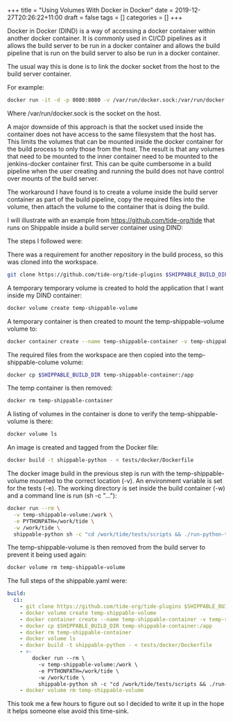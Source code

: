 +++
title = "Using Volumes With Docker in Docker"
date = 2019-12-27T20:26:22+11:00
draft = false
tags = []
categories = []
+++

Docker in Docker (DIND) is a way of accessing a docker container within another docker container. It is commonly used in CI/CD pipelines as it allows the build server to be run in a docker container and allows the build pipeline that is run on the build server to also be run in a docker container.

The usual way this is done is to link the docker socket from the host to the build server container.

For example:

```bash
docker run -it -d -p 8080:8080 -v /var/run/docker.sock:/var/run/docker.sock jenkins-docker
```

Where /var/run/docker.sock is the socket on the host.

A major downside of this approach is that the socket used inside the container does not have access to the same filesystem that the host has. This limits the volumes that can be mounted inside the docker container for the build process to only those from the host. The result is that any volumes that need to be mounted to the inner container need to be mounted to the jenkins-docker container first. This can be quite cumbersome in a build pipeline when the user creating and running the build does not have control over mounts of the build server.

The workaround I have found is to create a volume inside the build server container as part of the build pipeline, copy the required files into the volume, then attach the volume to the container that is doing the build.

I will illustrate with an example from https://github.com/tide-org/tide that runs on Shippable inside a build server container using DIND:

The steps I followed were:

There was a requirement for another repository in the build process, so this was cloned into the workspace.

```bash
git clone https://github.com/tide-org/tide-plugins $SHIPPABLE_BUILD_DIR/plugins
```

A temporary temporary volume is created to hold the application that I want inside my DIND container:

```bash
docker volume create temp-shippable-volume
```

A temporary container is then created to mount the temp-shippable-volume volume to:

```bash
docker container create --name temp-shippable-container -v temp-shippable-volume:/app busybox
```

The required files from the workspace are then copied into the temp-shippable-colume volume:

```bash
docker cp $SHIPPABLE_BUILD_DIR temp-shippable-container:/app
```

The temp container is then removed:

```bash
docker rm temp-shippable-container
```

A listing of volumes in the container is done to verify the temp-shippable-volume is there:

```bash
docker volume ls
```

An image is created and tagged from the Docker file:

```bash
docker build -t shippable-python - < tests/docker/Dockerfile
```

The docker image build in the previous step is run with the temp-shippable-volume mounted to the correct location (-v). An environment variable is set for the tests (-e). The working directory is set inside the build container (-w) and a command line is run (sh -c "..."):

```bash
docker run --rm \
  -v temp-shippable-volume:/work \
  -e PYTHONPATH=/work/tide \
  -w /work/tide \
  shippable-python sh -c "cd /work/tide/tests/scripts && ./run-python-tests"
```

The temp-shippable-volume is then removed from the build server to prevent it being used again:

```bash
docker volume rm temp-shippable-volume
```

The full steps of the shippable.yaml were:

```yaml
build:
  ci:
    - git clone https://github.com/tide-org/tide-plugins $SHIPPABLE_BUILD_DIR/plugins
    - docker volume create temp-shippable-volume
    - docker container create --name temp-shippable-container -v temp-shippable-volume:/app busybox
    - docker cp $SHIPPABLE_BUILD_DIR temp-shippable-container:/app
    - docker rm temp-shippable-container
    - docker volume ls
    - docker build -t shippable-python - < tests/docker/Dockerfile
    - >-
        docker run --rm \
          -v temp-shippable-volume:/work \
          -e PYTHONPATH=/work/tide \
          -w /work/tide \
          shippable-python sh -c "cd /work/tide/tests/scripts && ./run-python-tests" \
    - docker volume rm temp-shippable-volume
```

This took me a few hours to figure out so I decided to write it up in the hope it helps someone else avoid this time-sink.
